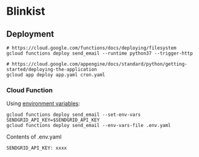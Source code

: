 # Blinkist

## Deployment
```
# https://cloud.google.com/functions/docs/deploying/filesystem
gcloud functions deploy send_email --runtime python37 --trigger-http

# https://cloud.google.com/appengine/docs/standard/python/getting-started/deploying-the-application
gcloud app deploy app.yaml cron.yaml
```

### Cloud Function

Using [environment variables](https://cloud.google.com/functions/docs/env-var):
```
gcloud functions deploy send_email --set-env-vars SENDGRID_API_KEY=$SENDGRID_API_KEY
gcloud functions deploy send_email --env-vars-file .env.yaml
```

Contents of .env.yaml
```
SENDGRID_API_KEY: xxxx
```
